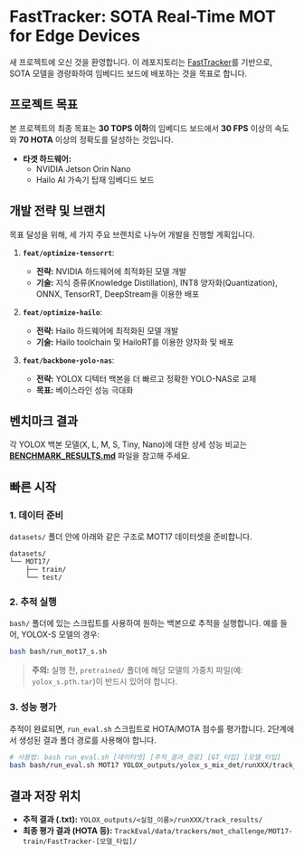 # FastTracker: SOTA Real-Time MOT for Edge Devices

새 프로젝트에 오신 것을 환영합니다. 이 레포지토리는 [FastTracker](https://github.com/Hamidreza-Hashempoor/FastTracker)를 기반으로, SOTA 모델을 경량화하여 임베디드 보드에 배포하는 것을 목표로 합니다.

##  프로젝트 목표

본 프로젝트의 최종 목표는 **30 TOPS 이하**의 임베디드 보드에서 **30 FPS** 이상의 속도와 **70 HOTA** 이상의 정확도를 달성하는 것입니다.

- **타겟 하드웨어:**
  - NVIDIA Jetson Orin Nano
  - Hailo AI 가속기 탑재 임베디드 보드

##  개발 전략 및 브랜치

목표 달성을 위해, 세 가지 주요 브랜치로 나누어 개발을 진행할 계획입니다.

1.  **`feat/optimize-tensorrt`**: 
    - **전략:** NVIDIA 하드웨어에 최적화된 모델 개발
    - **기술:** 지식 증류(Knowledge Distillation), INT8 양자화(Quantization), ONNX, TensorRT, DeepStream을 이용한 배포

2.  **`feat/optimize-hailo`**:
    - **전략:** Hailo 하드웨어에 최적화된 모델 개발
    - **기술:** Hailo toolchain 및 HailoRT를 이용한 양자화 및 배포

3.  **`feat/backbone-yolo-nas`**:
    - **전략:** YOLOX 디텍터 백본을 더 빠르고 정확한 YOLO-NAS로 교체
    - **목표:** 베이스라인 성능 극대화

##  벤치마크 결과

각 YOLOX 백본 모델(X, L, M, S, Tiny, Nano)에 대한 상세 성능 비교는 [**BENCHMARK_RESULTS.md**](./BENCHMARK_RESULTS.md) 파일을 참고해 주세요.

##  빠른 시작

### 1. 데이터 준비
`datasets/` 폴더 안에 아래와 같은 구조로 MOT17 데이터셋을 준비합니다.
```
datasets/
└── MOT17/
    ├── train/
    └── test/
```

### 2. 추적 실행
`bash/` 폴더에 있는 스크립트를 사용하여 원하는 백본으로 추적을 실행합니다. 예를 들어, YOLOX-S 모델의 경우:
```bash
bash bash/run_mot17_s.sh
```
> **주의:** 실행 전, `pretrained/` 폴더에 해당 모델의 가중치 파일(예: `yolox_s.pth.tar`)이 반드시 있어야 합니다.

### 3. 성능 평가
추적이 완료되면, `run_eval.sh` 스크립트로 HOTA/MOTA 점수를 평가합니다. 2단계에서 생성된 결과 폴더 경로를 사용해야 합니다.
```bash
# 사용법: bash run_eval.sh [데이터셋] [추적_결과_경로] [GT_타입] [모델_타입]
bash bash/run_eval.sh MOT17 YOLOX_outputs/yolox_s_mix_det/runXXX/track_results val_half S
```

##  결과 저장 위치
- **추적 결과 (.txt):** `YOLOX_outputs/<실험_이름>/runXXX/track_results/`
- **최종 평가 결과 (HOTA 등):** `TrackEval/data/trackers/mot_challenge/MOT17-train/FastTracker-[모델_타입]/`

